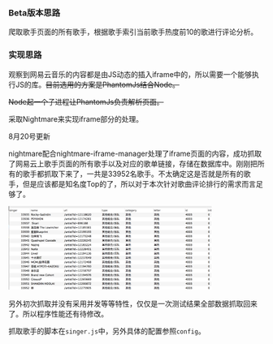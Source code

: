 ### Beta版本思路

爬取歌手页面的所有歌手，根据歌手索引当前歌手热度前10的歌进行评论分析。

### 实现思路

观察到网易云音乐的内容都是由JS动态的插入iframe中的，所以需要一个能够执行JS的库。~~目前选用的方案是PhantomJs结合Node。~~

~~Node起一个子进程让PhantomJs负责解析页面。~~

采取Nightmare来实现iframe部分的处理。

8月20号更新

nightmare配合nightmare-iframe-manager处理了iframe页面的内容，成功抓取了网易云上歌手页面的所有歌手以及对应的歌单链接，存储在数据库中。刚刚把所有的歌手都抓取下来了，一共是33952名歌手。不太确定这是否就是所有的歌手，但是应该都是知名度Top的了，所以对于本次针对歌曲评论排行的需求而言足够了。

<img width=400 src='./img/singer.png'/>

另外初次抓取并没有采用并发等等特性，仅仅是一次测试结果全部数据抓取回来了。所以程序性能还有待修改。

抓取歌手的脚本在`singer.js`中，另外具体的配置参照`config`。


